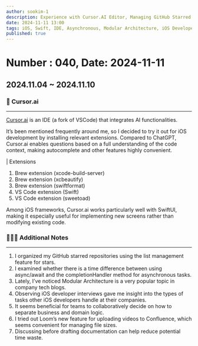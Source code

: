 ```yaml
---
author: sookim-1
description: Experience with Cursor.AI Editor, Managing GitHub Starred Repositories, Modular Architecture, iOS Developer Interviews, Loom, Documentation Tips
date: 2024-11-11 13:00
tags: iOS, Swift, IDE, Asynchronous, Modular Architecture, iOS Developer Interview, Domain, GitHub
published: true
---
```

# Number : 040, Date: 2024-11-11
## 2024.11.04 ~ 2024.11.10
### 🤖 Cursor.ai

---

[Cursor.ai](https://www.cursor.com/) is an IDE (a fork of VSCode) that integrates AI functionalities.

It’s been mentioned frequently around me, so I decided to try it out for iOS development by installing relevant extensions. Compared to ChatGPT, Cursor.ai enables questions based on a full understanding of the code context, making autocomplete and other features highly convenient.

| Extensions

1. Brew extension (xcode-build-server)
2. Brew extension (xcbeautify)
3. Brew extension (swiftformat)
4. VS Code extension (Swift)
5. VS Code extension (sweetoad)

Among iOS frameworks, Cursor.ai works particularly well with SwiftUI, making it especially useful for implementing new screens rather than modifying existing code.

### 🙋🏻‍♂️ Additional Notes
---

1. I organized my GitHub starred repositories using the list management feature for stars.
2. I examined whether there is a time difference between using async/await and the completionHandler method for asynchronous tasks.
3. Lately, I’ve noticed Modular Architecture is a very popular topic in company tech blogs.
4. Observing iOS developer interviews gave me insight into the types of tasks other iOS developers handle at their companies.
5. It seems beneficial for teams to collaboratively decide on how to separate business and domain logic.
6. I tried out Loom’s new feature for uploading videos to Confluence, which seems convenient for managing file sizes.
7. Discussing before drafting documentation can help reduce potential time waste.
